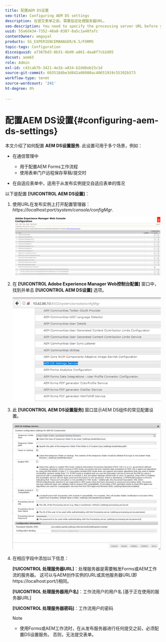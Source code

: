 ```yaml
---
title: 配置AEM DS设置
seo-title: Configuring AEM DS settings
description: 在提交表单之前，需要指定处理服务器URL。
seo-description: You need to specify the processing server URL before you submit a form.
uuid: 55a6d434-7352-48a8-8387-8a5c1a48fafc
contentOwner: amgoyal
products: SG_EXPERIENCEMANAGER/6.5/FORMS
topic-tags: Configuration
discoiquuid: a7387bd3-8b31-4bd0-a861-daa8f7cb2d05
docset: aem65
role: Admin
exl-id: c43cab7b-3421-4e1b-a834-b2dd6eb23c1d
source-git-commit: 603518dbe3d842a08900ac40651919c55392b573
workflow-type: tm+mt
source-wordcount: '241'
ht-degree: 0%

---
```


# 配置AEM DS设置{#configuring-aem-ds-settings}

本文介绍了如何配置 **AEM DS设置服务**. 此设置可用于多个场景，例如：

* 在通信管理中

   * 用于配置AEM Forms工作流程
   * 使用表单门户远程保存草稿/提交时

* 在自适应表单中，适用于从发布实例提交自适应表单的情况

以下是配置 **[!UICONTROL AEM DS设置]**：

1. 使用URL在发布实例上打开配置管理器：\
   *https://localhost:port/system/console/configMgr*.

   ![AEM Web控制台配置](assets/web_configuration_console_new.png)

1. 在 **[!UICONTROL Adobe Experience Manager Web控制台配置]** 窗口中，找到并单击 **[!UICONTROL AEM DS设置]** 选项。

   ![DS设置](assets/ds_settings_new.png)

1. 此 **[!UICONTROL AEM DS设置服务]** 窗口显示AEM DS组件的常见配置设置。

   ![DS设置服务](assets/ds_settings_service_new.png)

1. 在相应字段中添加以下信息：

   **[!UICONTROL 处理服务器URL]**：处理服务器是需要触发Forms或AEM工作流的服务器。 这可以与AEM创作实例的URL或其他服务器URL(即https://localhost:port/)相同。

   **[!UICONTROL 处理服务器用户名]**：工作流用户的用户名 [基于正在使用的服务器URL]

   **[!UICONTROL 处理服务器密码]**：工作流用户的密码

   >[!NOTE]
   >
   >
   >    
   >    
   >    * 使用Forms或AEM工作流时，在从发布服务器进行任何提交之前，必须配置DS设置服务。 否则，无法提交表单。

